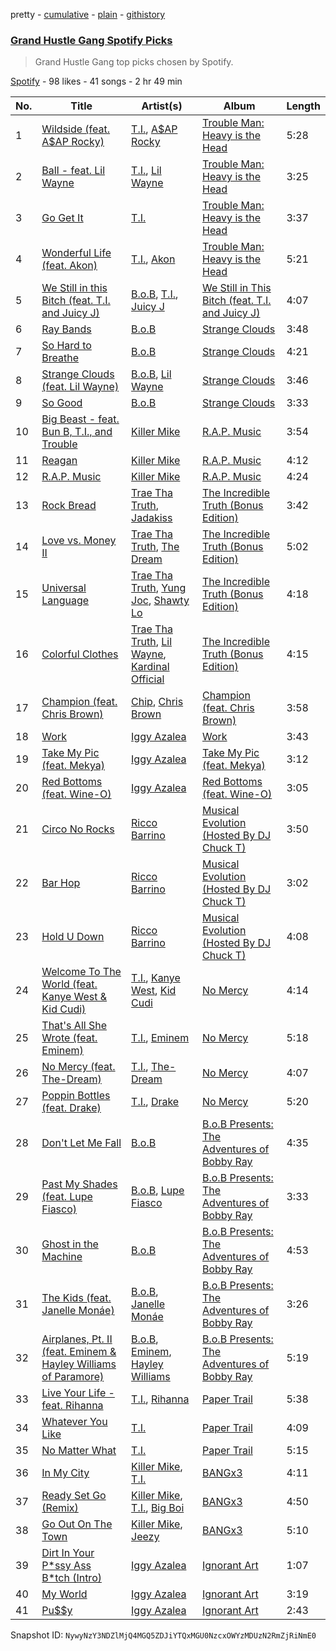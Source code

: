 pretty - [cumulative](/playlists/cumulative/4C0S1zvtcMtk2notLxCL1J.md) - [plain](/playlists/plain/4C0S1zvtcMtk2notLxCL1J) - [githistory](https://github.githistory.xyz/mackorone/spotify-playlist-archive/blob/main/playlists/plain/4C0S1zvtcMtk2notLxCL1J)

### [Grand Hustle Gang Spotify Picks](https://open.spotify.com/playlist/4C0S1zvtcMtk2notLxCL1J)

> Grand Hustle Gang top picks chosen by Spotify.

[Spotify](https://open.spotify.com/user/spotify) - 98 likes - 41 songs - 2 hr 49 min

| No. | Title | Artist(s) | Album | Length |
|---|---|---|---|---|
| 1 | [Wildside \(feat\. A$AP Rocky\)](https://open.spotify.com/track/672LwiiHSEDmEVYiNtcx6i) | [T.I.](https://open.spotify.com/artist/4OBJLual30L7gRl5UkeRcT), [A$AP Rocky](https://open.spotify.com/artist/13ubrt8QOOCPljQ2FL1Kca) | [Trouble Man: Heavy is the Head](https://open.spotify.com/album/4XDEh0x3M1ajC6vxJ1PNCD) | 5:28 |
| 2 | [Ball \- feat\. Lil Wayne](https://open.spotify.com/track/2FrBHYuuMOAQlGiyWtndMg) | [T.I.](https://open.spotify.com/artist/4OBJLual30L7gRl5UkeRcT), [Lil Wayne](https://open.spotify.com/artist/55Aa2cqylxrFIXC767Z865) | [Trouble Man: Heavy is the Head](https://open.spotify.com/album/4XDEh0x3M1ajC6vxJ1PNCD) | 3:25 |
| 3 | [Go Get It](https://open.spotify.com/track/3ZfACixzMNAbRcpGwEkLRe) | [T.I.](https://open.spotify.com/artist/4OBJLual30L7gRl5UkeRcT) | [Trouble Man: Heavy is the Head](https://open.spotify.com/album/4XDEh0x3M1ajC6vxJ1PNCD) | 3:37 |
| 4 | [Wonderful Life \(feat\. Akon\)](https://open.spotify.com/track/1yPPEqLnGRNYgiUZPauP4P) | [T.I.](https://open.spotify.com/artist/4OBJLual30L7gRl5UkeRcT), [Akon](https://open.spotify.com/artist/0z4gvV4rjIZ9wHck67ucSV) | [Trouble Man: Heavy is the Head](https://open.spotify.com/album/4XDEh0x3M1ajC6vxJ1PNCD) | 5:21 |
| 5 | [We Still in this Bitch \(feat\. T.I\. and Juicy J\)](https://open.spotify.com/track/63ZKUKbwb6Zozlk8LJCiPB) | [B.o.B](https://open.spotify.com/artist/5ndkK3dpZLKtBklKjxNQwT), [T.I.](https://open.spotify.com/artist/4OBJLual30L7gRl5UkeRcT), [Juicy J](https://open.spotify.com/artist/5gCRApTajqwbnHHPbr2Fpi) | [We Still in This Bitch \(feat\. T.I\. and Juicy J\)](https://open.spotify.com/album/0mffCgRjG8VocPm57JR6NS) | 4:07 |
| 6 | [Ray Bands](https://open.spotify.com/track/1NK5fZvPkVKrbiAbKv1ybz) | [B.o.B](https://open.spotify.com/artist/5ndkK3dpZLKtBklKjxNQwT) | [Strange Clouds](https://open.spotify.com/album/5JXkw4LxF9hvWECwy2Mzgy) | 3:48 |
| 7 | [So Hard to Breathe](https://open.spotify.com/track/4JSjoTATNlDj1UfNN0RoRl) | [B.o.B](https://open.spotify.com/artist/5ndkK3dpZLKtBklKjxNQwT) | [Strange Clouds](https://open.spotify.com/album/5JXkw4LxF9hvWECwy2Mzgy) | 4:21 |
| 8 | [Strange Clouds \(feat\. Lil Wayne\)](https://open.spotify.com/track/1c2OFmKVJf1L7UTXEJvMaA) | [B.o.B](https://open.spotify.com/artist/5ndkK3dpZLKtBklKjxNQwT), [Lil Wayne](https://open.spotify.com/artist/55Aa2cqylxrFIXC767Z865) | [Strange Clouds](https://open.spotify.com/album/5JXkw4LxF9hvWECwy2Mzgy) | 3:46 |
| 9 | [So Good](https://open.spotify.com/track/3FjPRoxtACgDhIK3u60CsP) | [B.o.B](https://open.spotify.com/artist/5ndkK3dpZLKtBklKjxNQwT) | [Strange Clouds](https://open.spotify.com/album/5JXkw4LxF9hvWECwy2Mzgy) | 3:33 |
| 10 | [Big Beast \- feat\. Bun B, T.I., and Trouble](https://open.spotify.com/track/0MAHA8TsUmBPbPjAoasuJA) | [Killer Mike](https://open.spotify.com/artist/2N4EYkIlG1kv25g6Wv8LGI) | [R.A.P\. Music](https://open.spotify.com/album/0I2VFkosuGRfni7LnmlxYB) | 3:54 |
| 11 | [Reagan](https://open.spotify.com/track/5SXlPyf9tHISDYW51h917G) | [Killer Mike](https://open.spotify.com/artist/2N4EYkIlG1kv25g6Wv8LGI) | [R.A.P\. Music](https://open.spotify.com/album/0I2VFkosuGRfni7LnmlxYB) | 4:12 |
| 12 | [R.A.P\. Music](https://open.spotify.com/track/2PmjuqvZWrvOYrB02zlhHy) | [Killer Mike](https://open.spotify.com/artist/2N4EYkIlG1kv25g6Wv8LGI) | [R.A.P\. Music](https://open.spotify.com/album/0I2VFkosuGRfni7LnmlxYB) | 4:24 |
| 13 | [Rock Bread](https://open.spotify.com/track/58eGBEv3lh0KUTQAe04TYS) | [Trae Tha Truth](https://open.spotify.com/artist/49vCIUW46QY3L5vo1xVFoy), [Jadakiss](https://open.spotify.com/artist/5pnbUBPifNnlusY8kTBivi) | [The Incredible Truth \(Bonus Edition\)](https://open.spotify.com/album/6qxEbu2pV8La7M57mANnTU) | 3:42 |
| 14 | [Love vs\. Money II](https://open.spotify.com/track/0eztEOoQ9PcO7VJCYWfxUQ) | [Trae Tha Truth](https://open.spotify.com/artist/49vCIUW46QY3L5vo1xVFoy), [The Dream](https://open.spotify.com/artist/0tdFP7YYasjER1oi3YlRca) | [The Incredible Truth \(Bonus Edition\)](https://open.spotify.com/album/6qxEbu2pV8La7M57mANnTU) | 5:02 |
| 15 | [Universal Language](https://open.spotify.com/track/7yMrvMXk8KCcJR1myAUmPQ) | [Trae Tha Truth](https://open.spotify.com/artist/49vCIUW46QY3L5vo1xVFoy), [Yung Joc](https://open.spotify.com/artist/23LbwefIODbyGdRbAz3urj), [Shawty Lo](https://open.spotify.com/artist/5mNB8ykTlENptzmsxXRtdS) | [The Incredible Truth \(Bonus Edition\)](https://open.spotify.com/album/6qxEbu2pV8La7M57mANnTU) | 4:18 |
| 16 | [Colorful Clothes](https://open.spotify.com/track/78m3HLWmNqmhUgXLA9t0gu) | [Trae Tha Truth](https://open.spotify.com/artist/49vCIUW46QY3L5vo1xVFoy), [Lil Wayne](https://open.spotify.com/artist/55Aa2cqylxrFIXC767Z865), [Kardinal Official](https://open.spotify.com/artist/0PRv5cBFV3OnzGXkSDOQL3) | [The Incredible Truth \(Bonus Edition\)](https://open.spotify.com/album/6qxEbu2pV8La7M57mANnTU) | 4:15 |
| 17 | [Champion \(feat\. Chris Brown\)](https://open.spotify.com/track/6PVucDgNmJ3ICAbxG6DKf4) | [Chip](https://open.spotify.com/artist/0tJCNteqwm7LmRZ6KWr8GT), [Chris Brown](https://open.spotify.com/artist/7bXgB6jMjp9ATFy66eO08Z) | [Champion \(feat\. Chris Brown\)](https://open.spotify.com/album/0g6Ig5P7Y2qt1rk1cl33IA) | 3:58 |
| 18 | [Work](https://open.spotify.com/track/1MY9YpojGn9VGTlWDloNoC) | [Iggy Azalea](https://open.spotify.com/artist/5yG7ZAZafVaAlMTeBybKAL) | [Work](https://open.spotify.com/album/5jgw1sSpsqOleQbXu4HfDL) | 3:43 |
| 19 | [Take My Pic \(feat\. Mekya\)](https://open.spotify.com/track/1cwFyeL6ZMZeOEK8gAnkNe) | [Iggy Azalea](https://open.spotify.com/artist/5yG7ZAZafVaAlMTeBybKAL) | [Take My Pic \(feat\. Mekya\)](https://open.spotify.com/album/4N53dKbZyvO99Jb5PXFSXU) | 3:12 |
| 20 | [Red Bottoms \(feat\. Wine\-O\)](https://open.spotify.com/track/4fLSh6ftw596AOFkDM5Kru) | [Iggy Azalea](https://open.spotify.com/artist/5yG7ZAZafVaAlMTeBybKAL) | [Red Bottoms \(feat\. Wine\-O\)](https://open.spotify.com/album/6IdajC9qEoN5jwWBlswFyk) | 3:05 |
| 21 | [Circo No Rocks](https://open.spotify.com/track/7gwj7PmkBDN8YOANy68ICM) | [Ricco Barrino](https://open.spotify.com/artist/4Sm4OwmPnnZ6L4EYX4AhOc) | [Musical Evolution \(Hosted By DJ Chuck T\)](https://open.spotify.com/album/50kPLJUjBZdzpgvDSU7C8T) | 3:50 |
| 22 | [Bar Hop](https://open.spotify.com/track/67mbD2hryc3Na6tPRDoq6e) | [Ricco Barrino](https://open.spotify.com/artist/4Sm4OwmPnnZ6L4EYX4AhOc) | [Musical Evolution \(Hosted By DJ Chuck T\)](https://open.spotify.com/album/50kPLJUjBZdzpgvDSU7C8T) | 3:02 |
| 23 | [Hold U Down](https://open.spotify.com/track/1YCohiOuN0IHZb0fgqgfAU) | [Ricco Barrino](https://open.spotify.com/artist/4Sm4OwmPnnZ6L4EYX4AhOc) | [Musical Evolution \(Hosted By DJ Chuck T\)](https://open.spotify.com/album/50kPLJUjBZdzpgvDSU7C8T) | 4:08 |
| 24 | [Welcome To The World \(feat\. Kanye West & Kid Cudi\)](https://open.spotify.com/track/6Bxhbd2xWZU41NCfbjJBdF) | [T.I.](https://open.spotify.com/artist/4OBJLual30L7gRl5UkeRcT), [Kanye West](https://open.spotify.com/artist/5K4W6rqBFWDnAN6FQUkS6x), [Kid Cudi](https://open.spotify.com/artist/0fA0VVWsXO9YnASrzqfmYu) | [No Mercy](https://open.spotify.com/album/5TT9ztREtG1lHBTSuWm05e) | 4:14 |
| 25 | [That's All She Wrote \(feat\. Eminem\)](https://open.spotify.com/track/0TUToYIBxyqHfDuEDS1O5l) | [T.I.](https://open.spotify.com/artist/4OBJLual30L7gRl5UkeRcT), [Eminem](https://open.spotify.com/artist/7dGJo4pcD2V6oG8kP0tJRR) | [No Mercy](https://open.spotify.com/album/5TT9ztREtG1lHBTSuWm05e) | 5:18 |
| 26 | [No Mercy \(feat\. The\-Dream\)](https://open.spotify.com/track/0C1KlvRBPF9xsJukwEy9PU) | [T.I.](https://open.spotify.com/artist/4OBJLual30L7gRl5UkeRcT), [The\-Dream](https://open.spotify.com/artist/1W3FSF1BLpY3hlVIgvenLz) | [No Mercy](https://open.spotify.com/album/5TT9ztREtG1lHBTSuWm05e) | 4:07 |
| 27 | [Poppin Bottles \(feat\. Drake\)](https://open.spotify.com/track/0Q7Ztso5bOtLbXpPDXb80E) | [T.I.](https://open.spotify.com/artist/4OBJLual30L7gRl5UkeRcT), [Drake](https://open.spotify.com/artist/3TVXtAsR1Inumwj472S9r4) | [No Mercy](https://open.spotify.com/album/5TT9ztREtG1lHBTSuWm05e) | 5:20 |
| 28 | [Don't Let Me Fall](https://open.spotify.com/track/556gFGIwADoqDnKK0vmoiB) | [B.o.B](https://open.spotify.com/artist/5ndkK3dpZLKtBklKjxNQwT) | [B.o.B Presents: The Adventures of Bobby Ray](https://open.spotify.com/album/7juIU7sRw4Oj9DpuadXILZ) | 4:35 |
| 29 | [Past My Shades \(feat\. Lupe Fiasco\)](https://open.spotify.com/track/3Q6Uh2Cctb5Aeg605Fbfd5) | [B.o.B](https://open.spotify.com/artist/5ndkK3dpZLKtBklKjxNQwT), [Lupe Fiasco](https://open.spotify.com/artist/01QTIT5P1pFP3QnnFSdsJf) | [B.o.B Presents: The Adventures of Bobby Ray](https://open.spotify.com/album/7juIU7sRw4Oj9DpuadXILZ) | 3:33 |
| 30 | [Ghost in the Machine](https://open.spotify.com/track/55779z5khRVWmsMaxzFovw) | [B.o.B](https://open.spotify.com/artist/5ndkK3dpZLKtBklKjxNQwT) | [B.o.B Presents: The Adventures of Bobby Ray](https://open.spotify.com/album/7juIU7sRw4Oj9DpuadXILZ) | 4:53 |
| 31 | [The Kids \(feat\. Janelle Monáe\)](https://open.spotify.com/track/02aA8rxDfbpIBvDJjQNiWm) | [B.o.B](https://open.spotify.com/artist/5ndkK3dpZLKtBklKjxNQwT), [Janelle Monáe](https://open.spotify.com/artist/6ueGR6SWhUJfvEhqkvMsVs) | [B.o.B Presents: The Adventures of Bobby Ray](https://open.spotify.com/album/7juIU7sRw4Oj9DpuadXILZ) | 3:26 |
| 32 | [Airplanes, Pt\. II \(feat\. Eminem & Hayley Williams of Paramore\)](https://open.spotify.com/track/4zlS6uTUQFankHs3wpTEM1) | [B.o.B](https://open.spotify.com/artist/5ndkK3dpZLKtBklKjxNQwT), [Eminem](https://open.spotify.com/artist/7dGJo4pcD2V6oG8kP0tJRR), [Hayley Williams](https://open.spotify.com/artist/6Rx1JKzBrSzoKQtmbVmBnM) | [B.o.B Presents: The Adventures of Bobby Ray](https://open.spotify.com/album/7juIU7sRw4Oj9DpuadXILZ) | 5:19 |
| 33 | [Live Your Life \- feat\. Rihanna](https://open.spotify.com/track/16GHcGtW9Io7AuVdNmTjv3) | [T.I.](https://open.spotify.com/artist/4OBJLual30L7gRl5UkeRcT), [Rihanna](https://open.spotify.com/artist/5pKCCKE2ajJHZ9KAiaK11H) | [Paper Trail](https://open.spotify.com/album/68E0atuSszPQYckBQ6cQnv) | 5:38 |
| 34 | [Whatever You Like](https://open.spotify.com/track/3tvWMBIblzT5FSjKtIeRR1) | [T.I.](https://open.spotify.com/artist/4OBJLual30L7gRl5UkeRcT) | [Paper Trail](https://open.spotify.com/album/68E0atuSszPQYckBQ6cQnv) | 4:09 |
| 35 | [No Matter What](https://open.spotify.com/track/0xJT5szWpZSjZhm7WeaEvd) | [T.I.](https://open.spotify.com/artist/4OBJLual30L7gRl5UkeRcT) | [Paper Trail](https://open.spotify.com/album/68E0atuSszPQYckBQ6cQnv) | 5:15 |
| 36 | [In My City](https://open.spotify.com/track/7CkNqgLg1bqHx3VDuYKajn) | [Killer Mike](https://open.spotify.com/artist/2N4EYkIlG1kv25g6Wv8LGI), [T.I.](https://open.spotify.com/artist/4OBJLual30L7gRl5UkeRcT) | [BANGx3](https://open.spotify.com/album/26BmsM9kCoN20PS3R9VFPH) | 4:11 |
| 37 | [Ready Set Go \(Remix\)](https://open.spotify.com/track/42cVkpsKWPO7S7XsWN9zVl) | [Killer Mike](https://open.spotify.com/artist/2N4EYkIlG1kv25g6Wv8LGI), [T.I.](https://open.spotify.com/artist/4OBJLual30L7gRl5UkeRcT), [Big Boi](https://open.spotify.com/artist/2ht3wxeT69CzyKFChNnNAB) | [BANGx3](https://open.spotify.com/album/26BmsM9kCoN20PS3R9VFPH) | 4:50 |
| 38 | [Go Out On The Town](https://open.spotify.com/track/5JrvwJ5eDNToWWl5oHA78b) | [Killer Mike](https://open.spotify.com/artist/2N4EYkIlG1kv25g6Wv8LGI), [Jeezy](https://open.spotify.com/artist/4yBK75WVCQXej1p04GWqxH) | [BANGx3](https://open.spotify.com/album/26BmsM9kCoN20PS3R9VFPH) | 5:10 |
| 39 | [Dirt In Your P\*ssy Ass B\*tch \(Intro\)](https://open.spotify.com/track/0nd3gon1IZ6tu3P9nJYbq2) | [Iggy Azalea](https://open.spotify.com/artist/5yG7ZAZafVaAlMTeBybKAL) | [Ignorant Art](https://open.spotify.com/album/0F6NHynBmwA2igtsM7gdp1) | 1:07 |
| 40 | [My World](https://open.spotify.com/track/6wQ23fXXzURmj0tDgoKAUC) | [Iggy Azalea](https://open.spotify.com/artist/5yG7ZAZafVaAlMTeBybKAL) | [Ignorant Art](https://open.spotify.com/album/0F6NHynBmwA2igtsM7gdp1) | 3:19 |
| 41 | [Pu$$y](https://open.spotify.com/track/54ohgeZ4ESJDlffKb9Ktrt) | [Iggy Azalea](https://open.spotify.com/artist/5yG7ZAZafVaAlMTeBybKAL) | [Ignorant Art](https://open.spotify.com/album/0F6NHynBmwA2igtsM7gdp1) | 2:43 |

Snapshot ID: `NywyNzY3NDZlMjQ4MGQ5ZDJiYTQxMGU0NzcxOWYzMDUzN2RmZjRiNmE0`
